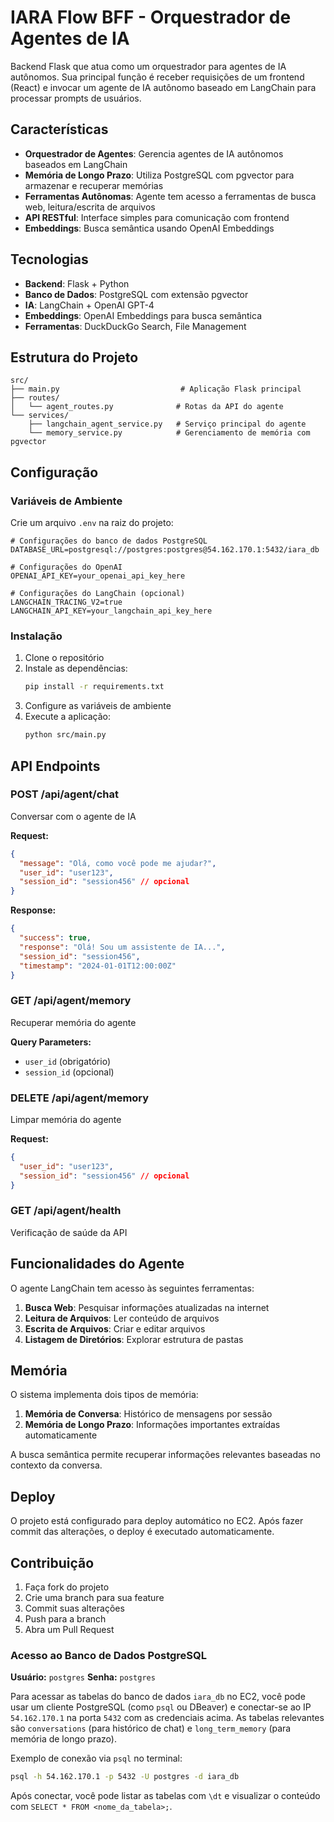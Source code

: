 # IARA Flow BFF - Orquestrador de Agentes de IA

Backend Flask que atua como um orquestrador para agentes de IA autônomos. Sua principal função é receber requisições de um frontend (React) e invocar um agente de IA autônomo baseado em LangChain para processar prompts de usuários.

## Características

- **Orquestrador de Agentes**: Gerencia agentes de IA autônomos baseados em LangChain
- **Memória de Longo Prazo**: Utiliza PostgreSQL com pgvector para armazenar e recuperar memórias
- **Ferramentas Autônomas**: Agente tem acesso a ferramentas de busca web, leitura/escrita de arquivos
- **API RESTful**: Interface simples para comunicação com frontend
- **Embeddings**: Busca semântica usando OpenAI Embeddings

## Tecnologias

- **Backend**: Flask + Python
- **Banco de Dados**: PostgreSQL com extensão pgvector
- **IA**: LangChain + OpenAI GPT-4
- **Embeddings**: OpenAI Embeddings para busca semântica
- **Ferramentas**: DuckDuckGo Search, File Management

## Estrutura do Projeto

```
src/
├── main.py                           # Aplicação Flask principal
├── routes/
│   └── agent_routes.py              # Rotas da API do agente
└── services/
    ├── langchain_agent_service.py   # Serviço principal do agente
    └── memory_service.py            # Gerenciamento de memória com pgvector
```

## Configuração

### Variáveis de Ambiente

Crie um arquivo `.env` na raiz do projeto:

```env
# Configurações do banco de dados PostgreSQL
DATABASE_URL=postgresql://postgres:postgres@54.162.170.1:5432/iara_db

# Configurações do OpenAI
OPENAI_API_KEY=your_openai_api_key_here

# Configurações do LangChain (opcional)
LANGCHAIN_TRACING_V2=true
LANGCHAIN_API_KEY=your_langchain_api_key_here
```

### Instalação

1. Clone o repositório
2. Instale as dependências:
   ```bash
   pip install -r requirements.txt
   ```
3. Configure as variáveis de ambiente
4. Execute a aplicação:
   ```bash
   python src/main.py
   ```

## API Endpoints

### POST /api/agent/chat
Conversar com o agente de IA

**Request:**
```json
{
  "message": "Olá, como você pode me ajudar?",
  "user_id": "user123",
  "session_id": "session456" // opcional
}
```

**Response:**
```json
{
  "success": true,
  "response": "Olá! Sou um assistente de IA...",
  "session_id": "session456",
  "timestamp": "2024-01-01T12:00:00Z"
}
```

### GET /api/agent/memory
Recuperar memória do agente

**Query Parameters:**
- `user_id` (obrigatório)
- `session_id` (opcional)

### DELETE /api/agent/memory
Limpar memória do agente

**Request:**
```json
{
  "user_id": "user123",
  "session_id": "session456" // opcional
}
```

### GET /api/agent/health
Verificação de saúde da API

## Funcionalidades do Agente

O agente LangChain tem acesso às seguintes ferramentas:

1. **Busca Web**: Pesquisar informações atualizadas na internet
2. **Leitura de Arquivos**: Ler conteúdo de arquivos
3. **Escrita de Arquivos**: Criar e editar arquivos
4. **Listagem de Diretórios**: Explorar estrutura de pastas

## Memória

O sistema implementa dois tipos de memória:

1. **Memória de Conversa**: Histórico de mensagens por sessão
2. **Memória de Longo Prazo**: Informações importantes extraídas automaticamente

A busca semântica permite recuperar informações relevantes baseadas no contexto da conversa.

## Deploy

O projeto está configurado para deploy automático no EC2. Após fazer commit das alterações, o deploy é executado automaticamente.

## Contribuição

1. Faça fork do projeto
2. Crie uma branch para sua feature
3. Commit suas alterações
4. Push para a branch
5. Abra um Pull Request



### Acesso ao Banco de Dados PostgreSQL

**Usuário:** `postgres`
**Senha:** `postgres`

Para acessar as tabelas do banco de dados `iara_db` no EC2, você pode usar um cliente PostgreSQL (como `psql` ou DBeaver) e conectar-se ao IP `54.162.170.1` na porta `5432` com as credenciais acima. As tabelas relevantes são `conversations` (para histórico de chat) e `long_term_memory` (para memória de longo prazo).

Exemplo de conexão via `psql` no terminal:

```bash
psql -h 54.162.170.1 -p 5432 -U postgres -d iara_db
```

Após conectar, você pode listar as tabelas com `\dt` e visualizar o conteúdo com `SELECT * FROM <nome_da_tabela>;`.

